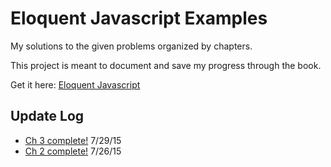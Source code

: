 # Eloquent Javascript Examples

My solutions to the given problems organized by chapters.

This project is meant to document and save my progress through the book.

Get it here: [Eloquent Javascript](http://eloquentjavascript.net/)

## Update Log

* [Ch 3 complete!](http://eloquentjavascript.net/03_functions.html) 7/29/15
* [Ch 2 complete!](http://eloquentjavascript.net/02_program_structure.html) 7/26/15

